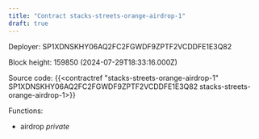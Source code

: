 ```yaml
---
title: "Contract stacks-streets-orange-airdrop-1"
draft: true
---
```

Deployer: SP1XDNSKHY06AQ2FC2FGWDF9ZPTF2VCDDFE1E3Q82


 



Block height: 159850 (2024-07-29T18:33:16.000Z)

Source code: {{<contractref "stacks-streets-orange-airdrop-1" SP1XDNSKHY06AQ2FC2FGWDF9ZPTF2VCDDFE1E3Q82 stacks-streets-orange-airdrop-1>}}

Functions:

* airdrop _private_
